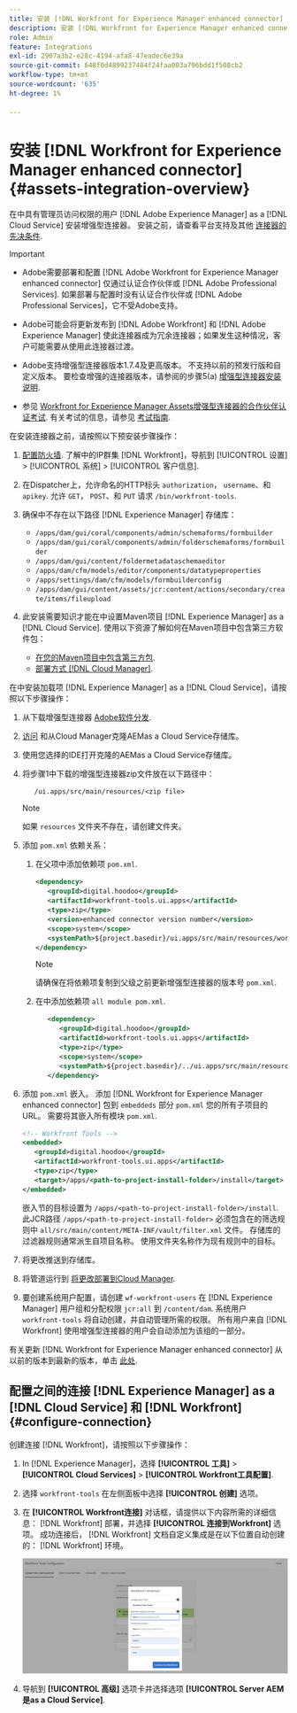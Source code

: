 ```yaml
---
title: 安装 [!DNL Workfront for Experience Manager enhanced connector]
description: 安装 [!DNL Workfront for Experience Manager enhanced connector]
role: Admin
feature: Integrations
exl-id: 2907a3b2-e28c-4194-afa8-47eadec6e39a
source-git-commit: 648f0d4899237484f24faa003a796bdd1f508cb2
workflow-type: tm+mt
source-wordcount: '635'
ht-degree: 1%

---
```


# 安装 [!DNL Workfront for Experience Manager enhanced connector] {#assets-integration-overview}

在中具有管理员访问权限的用户 [!DNL Adobe Experience Manager] as a [!DNL Cloud Service] 安装增强型连接器。 安装之前，请查看平台支持及其他 [连接器的先决条件](https://one.workfront.com/s/csh?context=2467&amp;pubname=the-new-workfront-experience).

>[!IMPORTANT]
>
>* Adobe需要部署和配置 [!DNL Adobe Workfront for Experience Manager enhanced connector] 仅通过认证合作伙伴或 [!DNL Adobe Professional Services]. 如果部署与配置时没有认证合作伙伴或 [!DNL Adobe Professional Services]，它不受Adobe支持。
>
>* Adobe可能会将更新发布到 [!DNL Adobe Workfront] 和 [!DNL Adobe Experience Manager] 使此连接器成为冗余连接器；如果发生这种情况，客户可能需要从使用此连接器过渡。
>
>* Adobe支持增强型连接器版本1.7.4及更高版本。 不支持以前的预发行版和自定义版本。 要检查增强的连接器版本，请参阅的步骤5(a) [增强型连接器安装说明](workfront-connector-install.md).
>
>* 参见 [Workfront for Experience Manager Assets增强型连接器的合作伙伴认证考试](https://solutionpartners.adobe.com/solution-partners/home/applications/experience_cloud/workfront/journey/dev_core.html). 有关考试的信息，请参见 [考试指南](https://express.adobe.com/page/Tc7Mq6zLbPFy8/).


在安装连接器之前，请按照以下预安装步骤操作：

1. [配置防火墙](https://one.workfront.com/s/document-item?bundleId=the-new-workfront-experience&amp;topicId=Content%2FAdministration_and_Setup%2FGet_started-WF_administration%2Fconfigure-your-firewall.html). 了解中的IP群集 [!DNL Workfront]，导航到 [!UICONTROL 设置] > [!UICONTROL 系统] > [!UICONTROL 客户信息].

1. 在Dispatcher上，允许命名的HTTP标头 `authorization`， `username`、和 `apikey`. 允许 `GET`， `POST`、和 `PUT` 请求 `/bin/workfront-tools`.

1. 确保中不存在以下路径 [!DNL Experience Manager] 存储库：

   * `/apps/dam/gui/coral/components/admin/schemaforms/formbuilder`
   * `/apps/dam/gui/coral/components/admin/folderschemaforms/formbuilder`
   * `/apps/dam/gui/content/foldermetadataschemaeditor`
   * `/apps/dam/cfm/models/editor/components/datatypeproperties`
   * `/apps/settings/dam/cfm/models/formbuilderconfig`
   * `/apps/dam/gui/content/assets/jcr:content/actions/secondary/create/items/fileupload`

1. 此安装需要知识才能在中设置Maven项目 [!DNL Experience Manager] as a [!DNL Cloud Service]. 使用以下资源了解如何在Maven项目中包含第三方软件包：

   * [在您的Maven项目中包含第三方包](https://experienceleague.adobe.com/docs/experience-manager-cloud-service/implementing/deploying/overview.html#including-third-party).
   * [部署方式 [!DNL Cloud Manager]](https://experienceleague.adobe.com/docs/experience-manager-cloud-service/implementing/using-cloud-manager/deploy-code.html).

在中安装加载项 [!DNL Experience Manager] as a [!DNL Cloud Service]，请按照以下步骤操作：

1. 从下载增强型连接器 [Adobe软件分发](https://experience.adobe.com/#/downloads/content/software-distribution/en/aem.html?package=/content/software-distribution/en/details.html/content/dam/aem/public/adobe/packages/cq650/product/assets/workfront-tools.ui.apps.zip).

1. [访问](https://experienceleague.adobe.com/docs/experience-manager-cloud-service/content/implementing/using-cloud-manager/managing-code/accessing-repos.html?lang=en) 和从Cloud Manager克隆AEMas a Cloud Service存储库。

1. 使用您选择的IDE打开克隆的AEMas a Cloud Service存储库。

1. 将步骤1中下载的增强型连接器zip文件放在以下路径中：

   ```TXT
      /ui.apps/src/main/resources/<zip file>
   ```

   >[!NOTE]
   >
   >如果 `resources` 文件夹不存在，请创建文件夹。


1. 添加 `pom.xml` 依赖关系：

   1. 在父项中添加依赖项 `pom.xml`.

      ```XML
      <dependency>
         <groupId>digital.hoodoo</groupId>
         <artifactId>workfront-tools.ui.apps</artifactId>
         <type>zip</type>
         <version>enhanced connector version number</version>
         <scope>system</scope>
         <systemPath>${project.basedir}/ui.apps/src/main/resources/workfront-tools.ui.apps.zip</systemPath>
      </dependency>
      ```

      >[!NOTE]
      >
      >请确保在将依赖项复制到父级之前更新增强型连接器的版本号 `pom.xml`.

   1. 在中添加依赖项 `all module pom.xml`.

      ```XML
         <dependency>
            <groupId>digital.hoodoo</groupId>
            <artifactId>workfront-tools.ui.apps</artifactId>
            <type>zip</type>
            <scope>system</scope>
            <systemPath>${project.basedir}/../ui.apps/src/main/resources/workfront-tools.ui.apps.zip</systemPath>
         </dependency>
      ```


1. 添加 `pom.xml` 嵌入。 添加 [!DNL Workfront for Experience Manager enhanced connector] 包到 `embeddeds` 部分 `pom.xml` 您的所有子项目的URL。 需要将其嵌入所有模块 `pom.xml`.

   ```XML
   <!-- Workfront Tools -->
   <embedded>
      <groupId>digital.hoodoo</groupId>
      <artifactId>workfront-tools.ui.apps</artifactId>
      <type>zip</type>
      <target>/apps/<path-to-project-install-folder>/install</target>
   </embedded>
   ```

   嵌入节的目标设置为 `/apps/<path-to-project-install-folder>/install`. 此JCR路径 `/apps/<path-to-project-install-folder>` 必须包含在的筛选规则中 `all/src/main/content/META-INF/vault/filter.xml` 文件。 存储库的过滤器规则通常派生自项目名称。 使用文件夹名称作为现有规则中的目标。

1. 将更改推送到存储库。

1. 将管道运行到 [将更改部署到Cloud Manager](https://experienceleague.adobe.com/docs/experience-manager-cloud-service/content/implementing/using-cloud-manager/deploy-code.html).

1. 要创建系统用户配置，请创建 `wf-workfront-users` 在 [!DNL Experience Manager] 用户组和分配权限 `jcr:all` 到 `/content/dam`. 系统用户 `workfront-tools` 将自动创建，并自动管理所需的权限。 所有用户来自 [!DNL Workfront] 使用增强型连接器的用户会自动添加为该组的一部分。

有关更新 [!DNL Workfront for Experience Manager enhanced connector] 从以前的版本到最新的版本，单击 [此处](update-workfront-enhanced-connector.md).

## 配置之间的连接 [!DNL Experience Manager] as a [!DNL Cloud Service] 和 [!DNL Workfront] {#configure-connection}

创建连接 [!DNL Workfront]，请按照以下步骤操作：

1. In [!DNL Experience Manager]，选择 **[!UICONTROL 工具]** > **[!UICONTROL Cloud Services]** > **[!UICONTROL Workfront工具配置]**.

1. 选择 `workfront-tools` 在左侧面板中选择 **[!UICONTROL 创建]** 选项。

1. 在 **[!UICONTROL Workfront连接]** 对话框，请提供以下内容所需的详细信息： [!DNL Workfront] 部署，并选择 **[!UICONTROL 连接到Workfront]** 选项。 成功连接后， [!DNL Workfront] 文档自定义集成是在以下位置自动创建的： [!DNL Workfront] 环境。

   ![Connect [!DNL Experience Manager] 和 [!DNL Workfront]](/help/assets/assets/wf-connection-config.png)

1. 导航到 **[!UICONTROL 高级]** 选项卡并选择选项 **[!UICONTROL Server AEM是as a Cloud Service]**.
